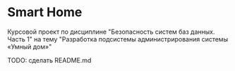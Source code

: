 # Smart Home

Курсовой проект по дисциплине "Безопасность систем баз данных. Часть 1" на тему "Разработка подсистемы администрирования системы «Умный дом»"

TODO: сделать README.md
